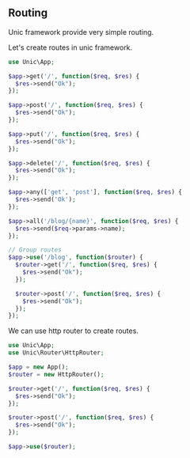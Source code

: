 ## Routing

  Unic framework provide very simple routing.

  Let's create routes in unic framework.

```php
use Unic\App;

$app->get('/', function($req, $res) {
  $res->send("Ok");
});

$app->post('/', function($req, $res) {
  $res->send("Ok");
});

$app->put('/', function($req, $res) {
  $res->send("Ok");
});

$app->delete('/', function($req, $res) {
  $res->send("Ok");
});

$app->any(['get', 'post'], function($req, $res) {
  $res->send('Ok');
});

$app->all('/blog/{name}', function($req, $res) {
  $res->send($req->params->name);
});

// Group routes
$app->use('/blog', function($router) {
  $router->get('/', function($req, $res) {
    $res->send("Ok");
  });

  $router->post('/', function($req, $res) {
    $res->send("Ok");
  });
});
```

We can use http router to create routes.

```php
use Unic\App;
use Unic\Router\HttpRouter;

$app = new App();
$router = new HttpRouter();

$router->get('/', function($req, $res) {
  $res->send("Ok");
});

$router->post('/', function($req, $res) {
  $res->send("Ok");
});

$app->use($router);
```

